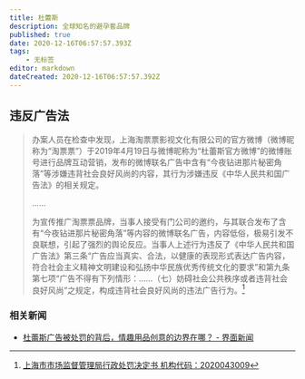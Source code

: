```yaml
---
title: 杜蕾斯
description: 全球知名的避孕套品牌
published: true
date: 2020-12-16T06:57:57.393Z
tags:
    - 无标签
editor: markdown
dateCreated: 2020-12-16T06:57:57.392Z
---
```


## 违反广告法

> 办案人员在检查中发现，上海淘票票影视文化有限公司的官方微博（微博昵称为“淘票票”）于2019年4月19日与微博昵称为“杜蕾斯官方微博”的微博账号进行品牌互动营销，发布的微博联名广告中含有“今夜钻进那片秘密角落”等涉嫌违背社会良好风尚的内容，其行为涉嫌违反《中华人民共和国广告法》的相关规定。
>
> ......
>
> 为宣传推广淘票票品牌，当事人接受有门公司的邀约，与其联合发布了含有“今夜钻进那片秘密角落”等内容的微博联名广告，内容低俗，极易引发不良联想，引起了强烈的舆论反应。当事人上述行为违反了《中华人民共和国广告法》第三条“广告应当真实、合法，以健康的表现形式表达广告内容，符合社会主义精神文明建设和弘扬中华民族优秀传统文化的要求”和第九条第七项“广告不得有下列情形：......（七）妨碍社会公共秩序或者违背社会良好风尚”之规定，构成违背社会良好风尚的违法广告行为。[^e21a78]

[^e21a78]: [上海市市场监督管理局行政处罚决定书 机构代码：2020043009](https://web.archive.org/web/20201216065506/https://img.qichacha.com/PenaltyDoc/96aeb13630711cf744f32e35bde21a78.pdf)

### 相关新闻

+ [杜蕾斯广告被处罚的背后，情趣用品创意的边界在哪？ - 界面新闻](https://web.archive.org/web/20201021115056/https://www.jiemian.com/article/5117673.html)
